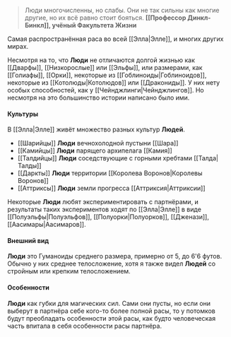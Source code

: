 > Люди многочисленны, но слабы. Они не так сильны как многие другие, но их всё равно стоит бояться.
> **[[Профессор Динкл-Бинкл]], учёный Факультета Жизни**


Самая распространённая раса во всей [[Элла|Элле]], и многих других мирах.

Несмотря на то, что **Люди** не отличаются долгой жизнью как [[Дварфы]], [[Низкорослые]] или [[Эльфы]], или размерами, как [[Голиафы]], [[Орки]], некоторые из [[Гоблиноиды|Гоблиноидов]], некоторые из [[Котолюды|Котолюдов]] или [[Дракониды]]. У них нету особых способностей, как у [[Чейнджлинги|Чейнджлингов]]. Но несмотря на это большинство истории написано было ими. 

#### Культуры

В [[Элла|Элле]] живёт множество разных культур **Людей**. 

- [[Шарийцы]] **Люди** вечнохолодной пустыни [[Шара]]
- [[Камийцы]] **Люди** парящего архипелага [[Камия]]
- [[Талдийцы]] **Люди** соседствующие с горными хребтами [[Талда|Талды]]
- [[Даркты]] **Люди** территории [[Королева Воронов|Королевы Воронов]]
- [[Аттриксы]] **Люди** земли прогресса [[Аттриксия|Аттриксии]]

Некоторые **Люди** любят экспериментировать с партнёрами, и результаты таких экспериментов ходят по [[Элла|Элле]] в виде [[Полуэльфы|Полуэльфов]], [[Полуорки|Полуорков]], [[Дженази]], [[Аасимары|Аасимаров]].

#### Внешний вид
**Люди** это Гуманоиды среднего размера, примерно от 5, до 6'6 футов. Обычно у них среднее телосложение, хотя я также видел **Людей** со стройным или крепким телосложением.

#### Особенности
**Люди** как губки для магических сил. Сами они пусты, но если они выберут в партнёра себе кого-то более полной расы, то у потомков будут преобладать особенности этой расы, как будто человеческая часть впитала в себя особенности расы партнёра.